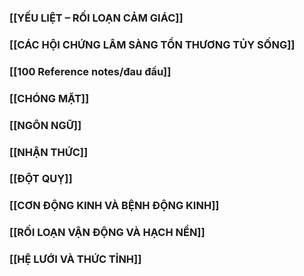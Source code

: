 ### [[YẾU LIỆT – RỐI LOẠN CẢM GIÁC]]
### [[CÁC HỘI CHỨNG LÂM SÀNG TỔN THƯƠNG TỦY SỐNG]]
### [[100 Reference notes/đau đầu]]
### [[CHÓNG MẶT]]
### [[NGÔN NGỮ]]
### [[NHẬN THỨC]]
### [[ĐỘT QUỴ]]
### [[CƠN ĐỘNG KINH VÀ BỆNH ĐỘNG KINH]]
### [[RỐI LOẠN VẬN ĐỘNG VÀ HẠCH NỀN]]
### [[HỆ LƯỚI VÀ THỨC TỈNH]]

